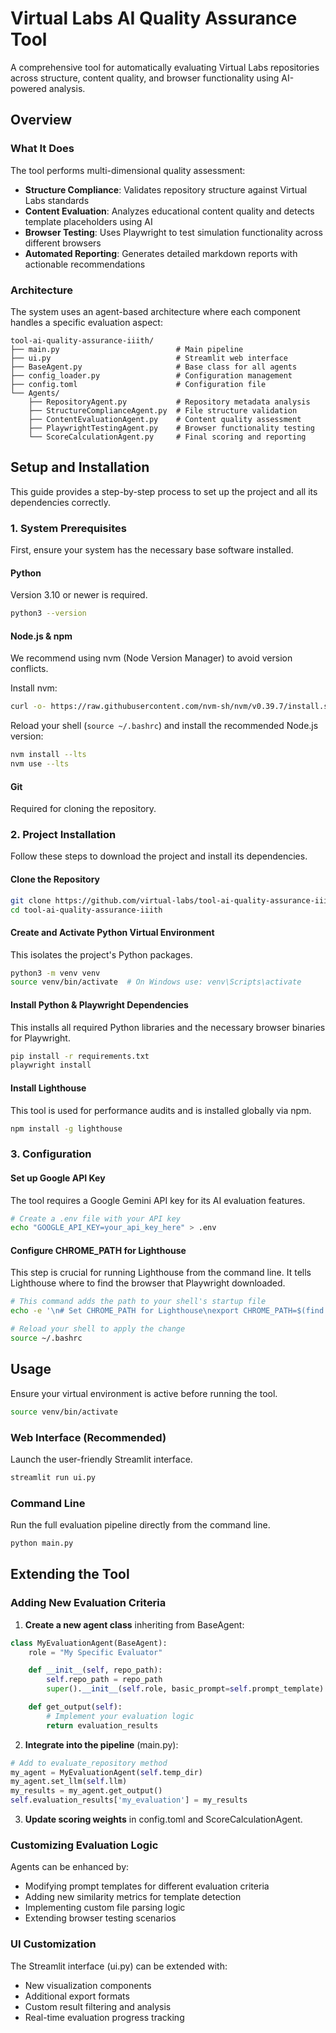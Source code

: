 # Virtual Labs AI Quality Assurance Tool

A comprehensive tool for automatically evaluating Virtual Labs repositories across structure, content quality, and browser functionality using AI-powered analysis.

## Overview

### What It Does

The tool performs multi-dimensional quality assessment:

- **Structure Compliance**: Validates repository structure against Virtual Labs standards
- **Content Evaluation**: Analyzes educational content quality and detects template placeholders using AI
- **Browser Testing**: Uses Playwright to test simulation functionality across different browsers
- **Automated Reporting**: Generates detailed markdown reports with actionable recommendations

### Architecture

The system uses an agent-based architecture where each component handles a specific evaluation aspect:

```
tool-ai-quality-assurance-iiith/
├── main.py                          # Main pipeline
├── ui.py                            # Streamlit web interface
├── BaseAgent.py                     # Base class for all agents
├── config_loader.py                 # Configuration management
├── config.toml                      # Configuration file
└── Agents/
    ├── RepositoryAgent.py           # Repository metadata analysis
    ├── StructureComplianceAgent.py  # File structure validation
    ├── ContentEvaluationAgent.py    # Content quality assessment
    ├── PlaywrightTestingAgent.py    # Browser functionality testing
    └── ScoreCalculationAgent.py     # Final scoring and reporting
```

## Setup and Installation

This guide provides a step-by-step process to set up the project and all its dependencies correctly.

### 1. System Prerequisites

First, ensure your system has the necessary base software installed.

#### Python
Version 3.10 or newer is required.

```bash
python3 --version
```

#### Node.js & npm
We recommend using nvm (Node Version Manager) to avoid version conflicts.

Install nvm:
```bash
curl -o- https://raw.githubusercontent.com/nvm-sh/nvm/v0.39.7/install.sh | bash
```

Reload your shell (`source ~/.bashrc`) and install the recommended Node.js version:
```bash
nvm install --lts
nvm use --lts
```

#### Git
Required for cloning the repository.

### 2. Project Installation

Follow these steps to download the project and install its dependencies.

#### Clone the Repository
```bash
git clone https://github.com/virtual-labs/tool-ai-quality-assurance-iiith.git
cd tool-ai-quality-assurance-iiith
```

#### Create and Activate Python Virtual Environment
This isolates the project's Python packages.

```bash
python3 -m venv venv
source venv/bin/activate  # On Windows use: venv\Scripts\activate
```

#### Install Python & Playwright Dependencies
This installs all required Python libraries and the necessary browser binaries for Playwright.

```bash
pip install -r requirements.txt
playwright install
```

#### Install Lighthouse
This tool is used for performance audits and is installed globally via npm.

```bash
npm install -g lighthouse
```

### 3. Configuration

#### Set up Google API Key
The tool requires a Google Gemini API key for its AI evaluation features.

```bash
# Create a .env file with your API key
echo "GOOGLE_API_KEY=your_api_key_here" > .env
```

#### Configure CHROME_PATH for Lighthouse
This step is crucial for running Lighthouse from the command line. It tells Lighthouse where to find the browser that Playwright downloaded.

```bash
# This command adds the path to your shell's startup file
echo -e '\n# Set CHROME_PATH for Lighthouse\nexport CHROME_PATH=$(find ~/.cache/ms-playwright -type f -name "chrome" | head -n 1)' >> ~/.bashrc

# Reload your shell to apply the change
source ~/.bashrc
```

## Usage

Ensure your virtual environment is active before running the tool.

```bash
source venv/bin/activate
```

### Web Interface (Recommended)

Launch the user-friendly Streamlit interface.

```bash
streamlit run ui.py
```

### Command Line

Run the full evaluation pipeline directly from the command line.

```bash
python main.py
```

## Extending the Tool

### Adding New Evaluation Criteria

1. **Create a new agent class** inheriting from BaseAgent:

```python
class MyEvaluationAgent(BaseAgent):
    role = "My Specific Evaluator"

    def __init__(self, repo_path):
        self.repo_path = repo_path
        super().__init__(self.role, basic_prompt=self.prompt_template)

    def get_output(self):
        # Implement your evaluation logic
        return evaluation_results
```

2. **Integrate into the pipeline** (main.py):

```python
# Add to evaluate_repository method
my_agent = MyEvaluationAgent(self.temp_dir)
my_agent.set_llm(self.llm)
my_results = my_agent.get_output()
self.evaluation_results['my_evaluation'] = my_results
```

3. **Update scoring weights** in config.toml and ScoreCalculationAgent.

### Customizing Evaluation Logic

Agents can be enhanced by:

- Modifying prompt templates for different evaluation criteria
- Adding new similarity metrics for template detection
- Implementing custom file parsing logic
- Extending browser testing scenarios

### UI Customization

The Streamlit interface (ui.py) can be extended with:

- New visualization components
- Additional export formats
- Custom result filtering and analysis
- Real-time evaluation progress tracking